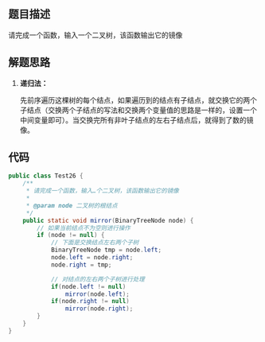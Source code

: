 ## 题目描述

请完成一个函数，输入一个二叉树，该函数输出它的镜像

## 解题思路

1. **递归法：**

   先前序遍历这棵树的每个结点，如果遍历到的结点有子结点，就交换它的两个子结点（交换两个子结点的写法和交换两个变量值的思路是一样的，设置一个中间变量即可）。当交换完所有非叶子结点的左右子结点后，就得到了数的镜像。

## 代码

```java
public class Test26 {
    /**
     * 请完成一个函数，输入…个二叉树，该函数输出它的镜像
     *
     * @param node 二叉树的根结点
     */
    public static void mirror(BinaryTreeNode node) {
        // 如果当前结点不为空则进行操作
        if (node != null) {
            // 下面是交换结点左右两个子树
            BinaryTreeNode tmp = node.left;
            node.left = node.right;
            node.right = tmp;

            // 对结点的左右两个子树进行处理
            if(node.left != null)
            	mirror(node.left);
            if(node.right != null)
            	mirror(node.right);
        }
    }
}
```








